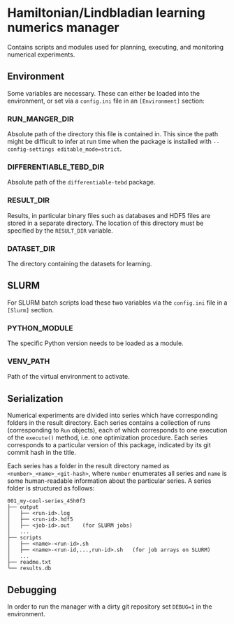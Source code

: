 # Hamiltonian/Lindbladian learning numerics manager
Contains scripts and modules used for planning, executing, and monitoring numerical experiments.

## Environment
Some variables are necessary. These can either be loaded into the environment, or set via a `config.ini` file
in an `[Environment]` section:

### RUN_MANGER_DIR
Absolute path of the directory this file is contained in. This since the path might be difficult to infer at run time
when the package is installed with `--config-settings editable_mode=strict`.

### DIFFERENTIABLE_TEBD_DIR
Absolute path of the `differentiable-tebd` package.

### RESULT_DIR
Results, in particular binary files such as databases and HDF5 files are stored in a separate directory.
The location of this directory must be specified by the `RESULT_DIR` variable.

### DATASET_DIR
The directory containing the datasets for learning.

## SLURM
For SLURM batch scripts load these two variables via the `config.ini` file in a `[Slurm]` section.

### PYTHON_MODULE
The specific Python version needs to be loaded as a module.

### VENV_PATH
Path of the virtual environment to activate.

## Serialization
Numerical experiments are divided into series which have corresponding folders in the result directory.
Each series contains a collection of runs (corresponding to `Run` objects), each of which corresponds
to one execution of the `execute()` method, i.e. one optimization procedure. Each series corresponds to a particular version of this
package, indicated by its git commit hash in the title.

Each series has a folder in the result directory named as `<number>_<name>_<git-hash>`, where `number`
enumerates all series and `name` is some human-readable information about the particular series.
A series folder is structured as follows:

    001_my-cool-series_45h0f3
    ├── output
    │   ├── <run-id>.log
    │   ├── <run-id>.hdf5
    │   ├── <job-id>.out    (for SLURM jobs)
    │   ...
    ├── scripts
    │   ├── <name>-<run-id>.sh
    │   ├── <name>-<run-id,...,run-id>.sh   (for job arrays on SLURM)
    │   ...
    ├── readme.txt
    └── results.db

## Debugging
In order to run the manager with a dirty git repository set `DEBUG=1` in the environment.